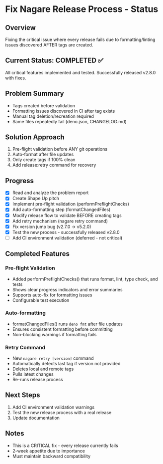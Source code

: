 # Fix Nagare Release Process - Status

## Overview

Fixing the critical issue where every release fails due to formatting/linting issues discovered AFTER tags are created.

## Current Status: COMPLETED ✅

All critical features implemented and tested. Successfully released v2.8.0 with fixes.

## Problem Summary

- Tags created before validation
- Formatting issues discovered in CI after tag exists
- Manual tag deletion/recreation required
- Same files repeatedly fail (deno.json, CHANGELOG.md)

## Solution Approach

1. Pre-flight validation before ANY git operations
2. Auto-format after file updates
3. Only create tags if 100% clean
4. Add release:retry command for recovery

## Progress

- [x] Read and analyze the problem report
- [x] Create Shape Up pitch
- [x] Implement pre-flight validation (performPreflightChecks)
- [x] Add auto-formatting step (formatChangedFiles)
- [x] Modify release flow to validate BEFORE creating tags
- [x] Add retry mechanism (nagare retry command)
- [x] Fix version jump bug (v2.7.0 → v5.2.0)
- [x] Test the new process - successfully released v2.8.0
- [ ] Add CI environment validation (deferred - not critical)

## Completed Features

### Pre-flight Validation

- Added performPreflightChecks() that runs format, lint, type check, and tests
- Shows clear progress indicators and error summaries
- Supports auto-fix for formatting issues
- Configurable test execution

### Auto-formatting

- formatChangedFiles() runs `deno fmt` after file updates
- Ensures consistent formatting before committing
- Non-blocking warnings if formatting fails

### Retry Command

- New `nagare retry [version]` command
- Automatically detects last tag if version not provided
- Deletes local and remote tags
- Pulls latest changes
- Re-runs release process

## Next Steps

1. Add CI environment validation warnings
2. Test the new release process with a real release
3. Update documentation

## Notes

- This is a CRITICAL fix - every release currently fails
- 2-week appetite due to importance
- Must maintain backward compatibility
